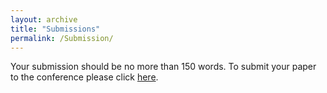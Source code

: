 ```yaml
---
layout: archive
title: "Submissions"
permalink: /Submission/
---
```


Your submission should be no more than 150 words. To submit your paper to the conference please click [here](http://gsu.qualtrics.com/jfe/form/SV_6QiHYVsqdLErr25). 